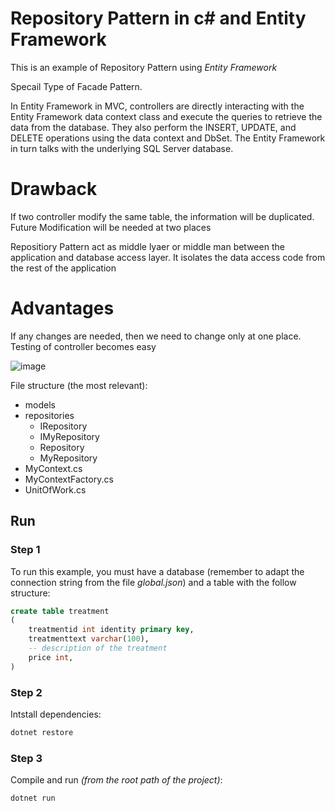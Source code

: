 # Repository Pattern in c# and Entity Framework
This is an example of Repository Pattern using _Entity Framework_

Specail Type of Facade Pattern.

In Entity Framework in MVC, controllers are directly interacting with the Entity Framework data context class and execute the queries to retrieve the data from the database. They also perform the INSERT, UPDATE, and DELETE operations using the data context and DbSet. The Entity Framework in turn talks with the underlying SQL Server database.

# Drawback
If two controller modify the same table, the information will be duplicated. Future Modification will be needed at two places

Repositiory Pattern act as middle lyaer or middle man between the application and database access layer. It isolates the data access code from the rest of the application

# Advantages
If any changes are needed, then we need to change only at one place.
Testing of controller becomes easy

![image](https://user-images.githubusercontent.com/23496135/163730124-4d458f01-43b8-4e4b-b3ec-75721443b9f4.png)


File structure (the most relevant):
* models
* repositories
    * IRepository
    * IMyRepository
    * Repository
    * MyRepository
* MyContext.cs
* MyContextFactory.cs
* UnitOfWork.cs

## Run

### Step 1
To run this example, you must have a database (remember to adapt the connection 
string from the file _global.json_) and a table with the follow structure:

```sql
create table treatment
(
    treatmentid int identity primary key,
    treatmenttext varchar(100),
    -- description of the treatment
    price int,
)
```

### Step 2
Intstall dependencies:
```bash
dotnet restore
```

### Step 3
Compile and run _(from the root path of the project)_:
```bash
dotnet run
```
